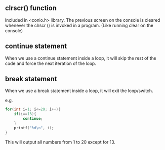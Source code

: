 ## clrscr() function

Included in <conio.h> library. The previous screen on the console is cleared whenever the clrscr () is invoked in a program. (Like running clear on the console) 

## continue statement
When we use a continue statement inside a loop, it will skip the rest of the code and force the next iteration of the loop.

## break statement
When we use a break statement inside a loop, it will exit the loop/switch.

e.g.

```c
for(int i=1; i<=20; i++){
    if(i==13){
        continue;
    }
    printf("%d\n", i);
}
```

This will output all numbers from 1 to 20 except for 13. 